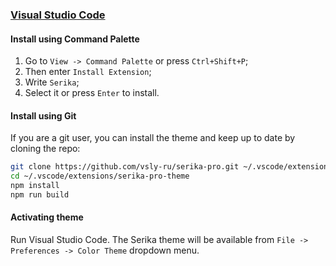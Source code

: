 ### [Visual Studio Code](https://code.visualstudio.com/)

#### Install using Command Palette

1. Go to `View -> Command Palette` or press `Ctrl+Shift+P`;
2. Then enter `Install Extension`;
3. Write `Serika`;
4. Select it or press `Enter` to install.

#### Install using Git

If you are a git user, you can install the theme and keep up to date by cloning the repo:

```bash
git clone https://github.com/vsly-ru/serika-pro.git ~/.vscode/extensions/serika-pro-theme
cd ~/.vscode/extensions/serika-pro-theme
npm install
npm run build
```

#### Activating theme

Run Visual Studio Code. The Serika theme will be available from `File -> Preferences -> Color Theme` dropdown menu.
